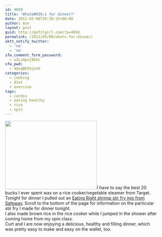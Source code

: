 ```yaml
---
id: 4050
title: 'What&#039;s for dinner?'
date: 2011-03-08T20:38:32+00:00
author: Ann
layout: post
guid: http://gofitgirl.com/?p=4050
permalink: /2011/03/08/whats-for-dinner/
aktt_notify_twitter:
  - 'no'
  - 'no'
sfw_comment_form_password:
  - u3Lz4pvj9E6s
sfw_pwd:
  - 4QsqBK59josK
categories:
  - cooking
  - diet
  - exercise
tags:
  - cardio
  - eating healthy
  - rice
  - spin
---
```

[<img class="alignleft size-medium wp-image-4051" title="dinner" src="http://gofitgirl.com/blog/wp-content/uploads/2011/03/dinner-300x224.jpg" alt="" width="300" height="224" />](http://gofitgirl.com/blog/wp-content/uploads/2011/03/dinner.jpg)I have to say the best 20 bucks I ever spent was on a rice cooker/vegetable steamer from Target.  
Tonight for dinner I pulled out an [Eating Right shrimp stir fry mix from Safeway](http://www.safeway.com/ifl/grocery/CategoryDisplay?catalogIdentifier=EREatingRight&identifier=ERMultiServeEntrees). Scroll to the bottom of the page for information on the particular stir fry I made for dinner tonight.  
I also made brown rice in the rice cooker while I jumped in the shower after coming home from my spin class.  
Curt and I are now enjoying a delicious, healthy and filling dinner, which was pretty easy to make and easy on the wallet, too.